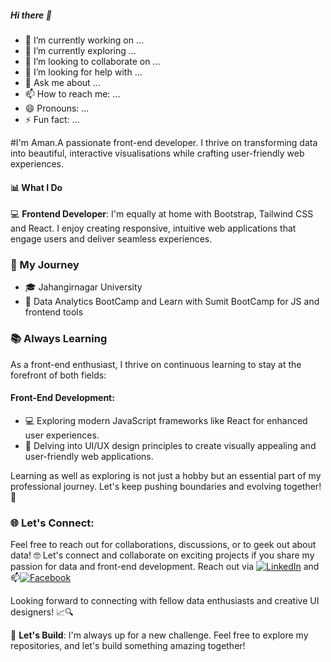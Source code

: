 ##### Hi there 👋

- 🔭 I’m currently working on ...
- 🌱 I’m currently exploring ...
- 👯 I’m looking to collaborate on ...
- 🤔 I’m looking for help with ...
- 💬 Ask me about ...
- 📫 How to reach me: ...
- 😄 Pronouns: ...
- ⚡ Fun fact: ...

#I'm Aman.A passionate front-end developer. I thrive on transforming data into beautiful, interactive visualisations while crafting user-friendly web experiences.

#### 📊 What I Do

💻 **Frontend Developer**: I'm equally at home with Bootstrap, Tailwind CSS and React. I enjoy creating responsive, intuitive web applications that engage users and deliver seamless experiences. 

### 🌟 My Journey
- 🎓 Jahangirnagar University 
- 🚀 Data Analytics BootCamp and Learn with Sumit BootCamp for JS and frontend tools

### 📚 Always Learning

As a front-end enthusiast, I thrive on continuous learning to stay at the forefront of both fields:

#### Front-End Development:
- 💻 Exploring modern JavaScript frameworks like React for enhanced user experiences.
- 🎨 Delving into UI/UX design principles to create visually appealing and user-friendly web applications.
<!-- - 📱 Adapting to responsive design and mobile-first development practices for a seamless cross-device experience. -->
Learning as well as exploring is not just a hobby but an essential part of my professional journey. Let's keep pushing boundaries and evolving together! 🚀


### 🌐 **Let's Connect**: 
Feel free to reach out for collaborations, discussions, or to geek out about data! 🤓
Let's connect and collaborate on exciting projects if you share my passion for data and front-end development. Reach out via 
[![LinkedIn](https://img.shields.io/badge/LinkedIn-Connect-blue)](https://www.linkedin.com/in/md-aman-ullah-khan-770100142/)
and 📫[![Facebook](https://img.shields.io/badge/Facebook-Connect-blue)](https://www.facebook.com/ImShawon07)

Looking forward to connecting with fellow data enthusiasts and creative UI designers! 📈🔍

 🚀 **Let's Build**: I'm always up for a new challenge. Feel free to explore my repositories, and let's build something amazing together!








